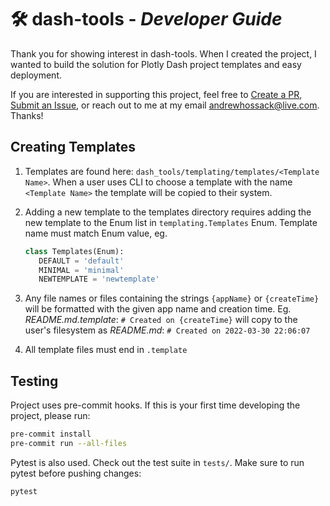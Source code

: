 # 🛠️ **dash-tools** - _Developer Guide_

Thank you for showing interest in dash-tools. When I created the project, I wanted to build the solution for Plotly Dash project templates and easy deployment.

If you are interested in supporting this project, feel free to [Create a PR](https://github.com/andrew-hossack/dash-tools/pulls), [Submit an Issue](https://github.com/andrew-hossack/dash-tools/issues), or reach out to me at my email [andrewhossack@live.com](mailto:andrewhossack@live.com). Thanks!

## **Creating Templates**

1. Templates are found here: `dash_tools/templating/templates/<Template Name>`. When a user uses CLI to choose a template with the name `<Template Name>` the template will be copied to their system.
2. Adding a new template to the templates directory requires adding the new template to the Enum list in `templating.Templates` Enum. Template name must match Enum value, eg.

   ```python
   class Templates(Enum):
      DEFAULT = 'default'
      MINIMAL = 'minimal'
      NEWTEMPLATE = 'newtemplate'
   ```

3. Any file names or files containing the strings `{appName}` or `{createTime}` will be formatted with the given app name and creation time. Eg. _README.md.template_: `# Created on {createTime}` will copy to the user's filesystem as _README.md_: `# Created on 2022-03-30 22:06:07`
4. All template files must end in `.template`

## **Testing**

Project uses pre-commit hooks. If this is your first time developing the project, please run:

```bash
pre-commit install
pre-commit run --all-files
```

Pytest is also used. Check out the test suite in `tests/`. Make sure to run pytest before pushing changes:

```bash
pytest
```
